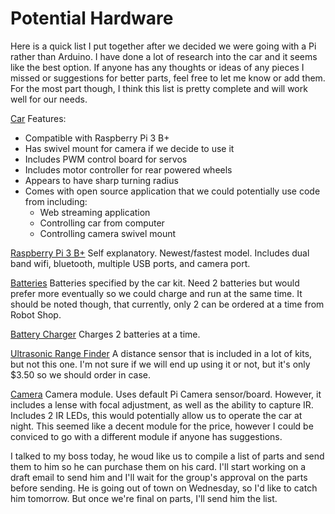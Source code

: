 # Potential Hardware

Here is a quick list I put together after we decided we were going with a Pi rather than Arduino. I have done a lot of research into the car and it seems like the best option. If anyone has any thoughts or ideas of any pieces I missed or suggestions for better parts, feel free to let me know or add them. For the most part though, I think this list is pretty complete and will work well for our needs.

[Car](https://www.amazon.com/SunFounder-Raspberry-Graphical-Programming-Electronic/dp/B06XWSVLL8)
Features:
* Compatible with Raspberry Pi 3 B+
* Has swivel mount for camera if we decide to use it
* Includes PWM control board for servos
* Includes motor controller for rear powered wheels
* Appears to have sharp turning radius
* Comes with open source application that we could potentially use code from including:
  * Web streaming application
  * Controlling car from computer
  * Controlling camera swivel mount

[Raspberry Pi 3 B+](https://www.robotshop.com/en/raspberry-pi-3-b-computer-board.html)
Self explanatory. Newest/fastest model. Includes dual band wifi, bluetooth, multiple USB ports, and camera port.

[Batteries](https://www.robotshop.com/en/lg-18650-37v-3500mah-lithium-ion-battery-cell.html)
Batteries specified by the car kit. Need 2 batteries but would prefer more eventually so we could charge and run at the same time.
It should be noted though, that currently, only 2 can be ordered at a time from Robot Shop.

[Battery Charger](https://www.robotshop.com/en/42v-18650-lithium-battery-charger-us-plug.html)
Charges 2 batteries at a time.

[Ultrasonic Range Finder](https://www.robotshop.com/en/hc-sr04-ultra01-ultrasonic-range-finder.html)
A distance sensor that is included in a lot of kits, but not this one. I'm not sure if we will end up using it or not, but it's only $3.50 so we should order in case.

[Camera](https://www.robotshop.com/en/raspberry-pi-camera-module-adjustable-focus-night-vision.html)
Camera module. Uses default Pi Camera sensor/board. However, it includes a lense with focal adjustment, as well as the ability to capture IR. Includes 2 IR LEDs, this would potentially allow us to operate the car at night.
This seemed like a decent module for the price, however I could be conviced to go with a different module if anyone has suggestions.


I talked to my boss today, he woud like us to compile a list of parts and send them to him so he can purchase them on his card. I'll start working on a draft email to send him and I'll wait for the group's approval on the parts before sending. He is going out of town on Wednesday, so I'd like to catch him tomorrow. But once we're final on parts, I'll send him the list.
